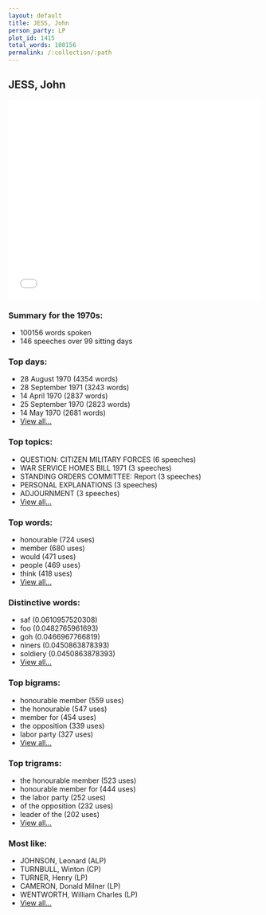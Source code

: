 ```yaml
---
layout: default
title: JESS, John
person_party: LP
plot_id: 1415
total_words: 100156
permalink: /:collection/:path
---
```


## JESS, John

<iframe width="100%" height="400" frameborder="0" scrolling="no" src="//plot.ly/~wragge/1415.embed"></iframe>


### Summary for the 1970s:

* 100156 words spoken
* 146 speeches over 99 sitting days


### Top days:

* 28 August 1970 (4354 words)
* 28 September 1971 (3243 words)
* 14 April 1970 (2837 words)
* 25 September 1970 (2823 words)
* 14 May 1970 (2681 words)
* [View all...](days/)


### Top topics:

* QUESTION: CITIZEN MILITARY FORCES (6 speeches)
* WAR SERVICE HOMES BILL 1971 (3 speeches)
* STANDING ORDERS COMMITTEE: Report (3 speeches)
* PERSONAL EXPLANATIONS (3 speeches)
* ADJOURNMENT (3 speeches)
* [View all...](topics/)


### Top words:

* honourable (724 uses)
* member (680 uses)
* would (471 uses)
* people (469 uses)
* think (418 uses)
* [View all...](words/)


### Distinctive words:

* saf (0.0610957520308)
* foo (0.0482765961693)
* goh (0.0466967766819)
* niners (0.0450863878393)
* soldiery (0.0450863878393)
* [View all...](sig_words/)


### Top bigrams:

* honourable member (559 uses)
* the honourable (547 uses)
* member for (454 uses)
* the opposition (339 uses)
* labor party (327 uses)
* [View all...](bigrams/)


### Top trigrams:

* the honourable member (523 uses)
* honourable member for (444 uses)
* the labor party (252 uses)
* of the opposition (232 uses)
* leader of the (202 uses)
* [View all...](trigrams/)


### Most like:

* JOHNSON, Leonard (ALP)
* TURNBULL, Winton (CP)
* TURNER, Henry (LP)
* CAMERON, Donald Milner (LP)
* WENTWORTH, William Charles (LP)
* [View all...](similarities/)
